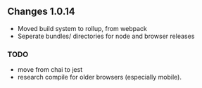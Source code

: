 ## Changes 1.0.14

- Moved build system to rollup, from webpack
- Seperate bundles/ directories for node and browser releases

### TODO
- move from chai to jest
- research compile for older browsers (especially mobile).
